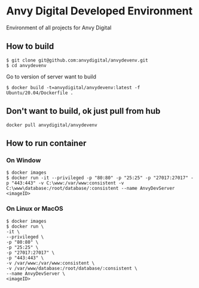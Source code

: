 # Anvy Digital Developed Environment
Environment of all projects for Anvy Digital

## How to build
```
$ git clone git@github.com:anvydigital/anvydevenv.git
$ cd anvydevenv
```

Go to version of server want to build
```
$ docker build -t=anvydigital/anvydevenv:latest -f Ubuntu/20.04/Dockerfile .
```
## Don't want to build, ok just pull from hub
```
docker pull anvydigital/anvydevenv
```

## How to run container
### On Window
```
$ docker images
$ docker run -it --privileged -p "80:80" -p "25:25" -p "27017:27017" -p "443:443" -v C:\www:/var/www:consistent -v C:\www\database:/root/database/:consistent --name AnvyDevServer <imageID>
```

### On Linux or MacOS
```
$ docker images
$ docker run \
-it \
--privileged \
-p "80:80" \
-p "25:25" \
-p "27017:27017" \
-p "443:443" \
-v /var/www:/var/www:consistent \
-v /var/www/database:/root/database/:consistent \
--name AnvyDevServer \
<imageID>
```